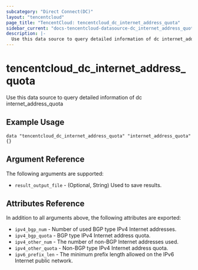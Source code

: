 ```yaml
---
subcategory: "Direct Connect(DC)"
layout: "tencentcloud"
page_title: "TencentCloud: tencentcloud_dc_internet_address_quota"
sidebar_current: "docs-tencentcloud-datasource-dc_internet_address_quota"
description: |-
  Use this data source to query detailed information of dc internet_address_quota
---
```


# tencentcloud_dc_internet_address_quota

Use this data source to query detailed information of dc internet_address_quota

## Example Usage

```hcl
data "tencentcloud_dc_internet_address_quota" "internet_address_quota" {}
```

## Argument Reference

The following arguments are supported:

* `result_output_file` - (Optional, String) Used to save results.

## Attributes Reference

In addition to all arguments above, the following attributes are exported:

* `ipv4_bgp_num` - Number of used BGP type IPv4 Internet addresses.
* `ipv4_bgp_quota` - BGP type IPv4 Internet address quota.
* `ipv4_other_num` - The number of non-BGP Internet addresses used.
* `ipv4_other_quota` - Non-BGP type IPv4 Internet address quota.
* `ipv6_prefix_len` - The minimum prefix length allowed on the IPv6 Internet public network.




